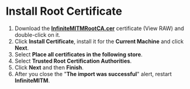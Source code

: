 # Install Root Certificate

1. Download the [**InfiniteMITMRootCA.cer**](/cert/InfiniteMITMRootCA.cer) certificate (View RAW) and double-click on it.
2. Click **Install Certificate**, install it for the **Current Machine** and click **Next**.
3. Select **Place all certificates in the following store**.
4. Select **Trusted Root Certification Authorities**.
5. Click **Next** and then **Finish**.
6. After you close the "**The import was successful**" alert, restart **InfiniteMITM**.
